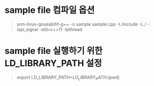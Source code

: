 # sample file 컴파일 옵션 
> arm-linux-gnueabihf-g++ -o sample sample.cpp -I./include -L./ -lapi_signal -std=c++11 -lpthread

# sample file 실행하기 위한 LD_LIBRARY_PATH 설정
> export LD_LIBRARY_PATH=$LD_LIBRARY_PATH:$(pwd)
